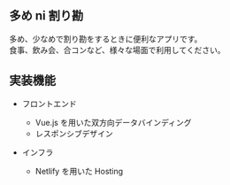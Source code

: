## 多め ni 割り勘

多め、少なめで割り勘をするときに便利なアプリです。  
食事、飲み会、合コンなど、様々な場面で利用してください。

## 実装機能

- フロントエンド

  - Vue.js を用いた双方向データバインディング
  - レスポンシブデザイン

- インフラ

  - Netlify を用いた Hosting
